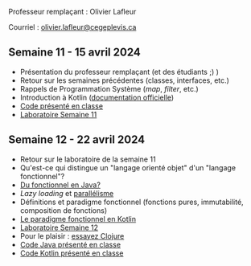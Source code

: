 Professeur remplaçant : Olivier Lafleur

Courriel : [olivier.lafleur@cegeplevis.ca](mailto:olivier.lafleur@cegeplevis.ca)

## Semaine 11 - 15 avril 2024
- Présentation du professeur remplaçant (et des étudiants ;) )
- Retour sur les semaines précédentes (classes, interfaces, etc.)
- Rappels de Programmation Système (*map*, *filter*, etc.)
- Introduction à Kotlin ([documentation officielle](https://kotlinlang.org/docs/basic-syntax.html))
- [Code présenté en classe](https://git.dinf.ca/lafleuro/prog-oriente-objet-2-2024-04-15)
- [Laboratoire Semaine 11](lab-semaine-11.md)

## Semaine 12 - 22 avril 2024
- Retour sur le laboratoire de la semaine 11
- Qu'est-ce qui distingue un "langage orienté objet" d'un "langage fonctionnel"?
- [Du fonctionnel en Java?](https://stackify.com/streams-guide-java-8/)
- *Lazy loading* et [parallélisme](https://www.baeldung.com/java-when-to-use-parallel-stream)
- Définitions et paradigme fonctionnel (fonctions pures, immutabilité, composition de fonctions)
- [Le paradigme fonctionnel en Kotlin](https://doordash.engineering/2022/03/22/how-to-leverage-functional-programming-in-kotlin-to-write-better-cleaner-code/)
- [Laboratoire Semaine 12](lab-semaine-12.md)
- Pour le plaisir : [essayez Clojure](https://tryclojure.org/)
- [Code Java présenté en classe](https://git.dinf.ca/lafleuro/code-22-avril-2024-java)
- [Code Kotlin présenté en classe](https://git.dinf.ca/lafleuro/code-22-avril-2024)

<!--
- Capsule "Un autre langage fonctionnel" : LISP/Clojure
## Semaine 13 - 29 avril 2024
- Lambdas ("fonctions fléchées")
- Fonctions d'ordre supérieurs
- Curryfication
- Récursivité
- Kotlin vs JavaScript?
- Capsule "Un autre langage fonctionnel" : Haskell
- Laboratoire Semaine 13 (LabF3/TP6)

## Semaine 14 - 6 mai 2024
- Synthèse et comparaisons
- Révision pour l'examen
- Capsule "Un autre langage fonctionnel" : F# (OCaml)

## Semaine 15 - 13 mai 2024
- Examen 3
- Temps pour finir les travaux
-->


